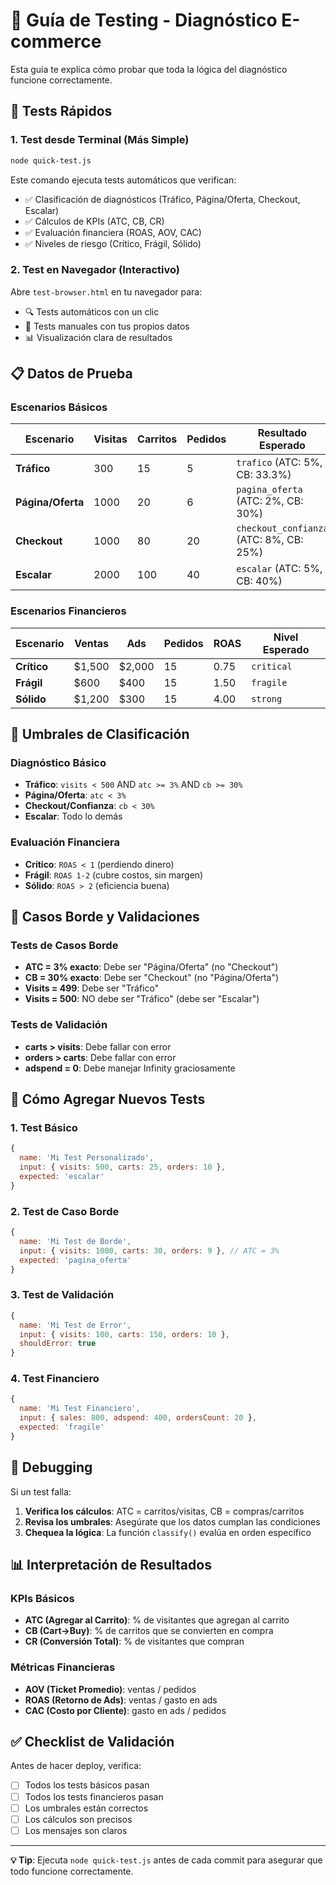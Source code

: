 # 🧪 Guía de Testing - Diagnóstico E-commerce

Esta guía te explica cómo probar que toda la lógica del diagnóstico funcione correctamente.

## 🚀 Tests Rápidos

### 1. Test desde Terminal (Más Simple)
```bash
node quick-test.js
```
Este comando ejecuta tests automáticos que verifican:
- ✅ Clasificación de diagnósticos (Tráfico, Página/Oferta, Checkout, Escalar)
- ✅ Cálculos de KPIs (ATC, CB, CR)
- ✅ Evaluación financiera (ROAS, AOV, CAC)
- ✅ Niveles de riesgo (Crítico, Frágil, Sólido)

### 2. Test en Navegador (Interactivo)
Abre `test-browser.html` en tu navegador para:
- 🔍 Tests automáticos con un clic
- 🎯 Tests manuales con tus propios datos
- 📊 Visualización clara de resultados

## 📋 Datos de Prueba

### Escenarios Básicos
| Escenario | Visitas | Carritos | Pedidos | Resultado Esperado |
|-----------|---------|----------|---------|-------------------|
| **Tráfico** | 300 | 15 | 5 | `trafico` (ATC: 5%, CB: 33.3%) |
| **Página/Oferta** | 1000 | 20 | 6 | `pagina_oferta` (ATC: 2%, CB: 30%) |
| **Checkout** | 1000 | 80 | 20 | `checkout_confianza` (ATC: 8%, CB: 25%) |
| **Escalar** | 2000 | 100 | 40 | `escalar` (ATC: 5%, CB: 40%) |

### Escenarios Financieros
| Escenario | Ventas | Ads | Pedidos | ROAS | Nivel Esperado |
|-----------|--------|-----|---------|------|----------------|
| **Crítico** | $1,500 | $2,000 | 15 | 0.75 | `critical` |
| **Frágil** | $600 | $400 | 15 | 1.50 | `fragile` |
| **Sólido** | $1,200 | $300 | 15 | 4.00 | `strong` |

## 🎯 Umbrales de Clasificación

### Diagnóstico Básico
- **Tráfico**: `visits < 500` AND `atc >= 3%` AND `cb >= 30%`
- **Página/Oferta**: `atc < 3%`
- **Checkout/Confianza**: `cb < 30%`
- **Escalar**: Todo lo demás

### Evaluación Financiera
- **Crítico**: `ROAS < 1` (perdiendo dinero)
- **Frágil**: `ROAS 1-2` (cubre costos, sin margen)
- **Sólido**: `ROAS > 2` (eficiencia buena)

## 🎯 Casos Borde y Validaciones

### Tests de Casos Borde
- **ATC = 3% exacto**: Debe ser "Página/Oferta" (no "Checkout")
- **CB = 30% exacto**: Debe ser "Checkout" (no "Página/Oferta")
- **Visits = 499**: Debe ser "Tráfico"
- **Visits = 500**: NO debe ser "Tráfico" (debe ser "Escalar")

### Tests de Validación
- **carts > visits**: Debe fallar con error
- **orders > carts**: Debe fallar con error
- **adspend = 0**: Debe manejar Infinity graciosamente

## 🔧 Cómo Agregar Nuevos Tests

### 1. Test Básico
```javascript
{
  name: 'Mi Test Personalizado',
  input: { visits: 500, carts: 25, orders: 10 },
  expected: 'escalar'
}
```

### 2. Test de Caso Borde
```javascript
{
  name: 'Mi Test de Borde',
  input: { visits: 1000, carts: 30, orders: 9 }, // ATC = 3%
  expected: 'pagina_oferta'
}
```

### 3. Test de Validación
```javascript
{
  name: 'Mi Test de Error',
  input: { visits: 100, carts: 150, orders: 10 },
  shouldError: true
}
```

### 4. Test Financiero
```javascript
{
  name: 'Mi Test Financiero',
  input: { sales: 800, adspend: 400, ordersCount: 20 },
  expected: 'fragile'
}
```

## 🐛 Debugging

Si un test falla:
1. **Verifica los cálculos**: ATC = carritos/visitas, CB = compras/carritos
2. **Revisa los umbrales**: Asegúrate que los datos cumplan las condiciones
3. **Chequea la lógica**: La función `classify()` evalúa en orden específico

## 📊 Interpretación de Resultados

### KPIs Básicos
- **ATC (Agregar al Carrito)**: % de visitantes que agregan al carrito
- **CB (Cart→Buy)**: % de carritos que se convierten en compra
- **CR (Conversión Total)**: % de visitantes que compran

### Métricas Financieras
- **AOV (Ticket Promedio)**: ventas / pedidos
- **ROAS (Retorno de Ads)**: ventas / gasto en ads
- **CAC (Costo por Cliente)**: gasto en ads / pedidos

## ✅ Checklist de Validación

Antes de hacer deploy, verifica:
- [ ] Todos los tests básicos pasan
- [ ] Todos los tests financieros pasan
- [ ] Los umbrales están correctos
- [ ] Los cálculos son precisos
- [ ] Los mensajes son claros

---

**💡 Tip**: Ejecuta `node quick-test.js` antes de cada commit para asegurar que todo funcione correctamente.
